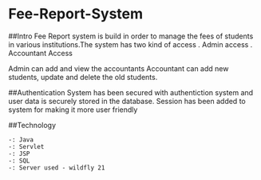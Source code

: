 # Fee-Report-System

##Intro
Fee Report system is build in order to manage the fees of students in various institutions.The system has two kind of access
. Admin access
. Accountant Access

Admin can add and view the accountants
Accountant can add new students, update and delete the old students.

##Authentication
System has been secured with authentiction system and user data is securely stored in the database.
Session has been added to system for making it more user friendly

##Technology
```
-: Java
-: Servlet
-: JSP
-: SQL
-: Server used - wildfly 21
```
